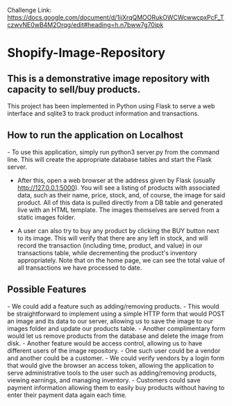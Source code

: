 Challenge Link: https://docs.google.com/document/d/1ijXrqQMOORukOWCWcwwcpxPcF_TczwvNE0wB4M2Orqg/edit#heading=h.n7bww7g70ipk

<h1>Shopify-Image-Repository</h1>
<h2>This is a demonstrative image repository with capacity to sell/buy products.</h2>

This project has been implemented in Python using Flask to serve a web interface and sqlite3 to track product information and transactions.

<h2>How to run the application on Localhost</h2>
- To use this application, simply run python3 server.py from the command line. This will create the appropriate database tables and start the Flask server.

- After this, open a web browser at the address given by Flask (usually http://127.0.0.1:5000). You will see a listing of products with associated data, such as their name, price, stock, and, of course, the image for said product. All of this data is pulled directly from a DB table and generated live with an HTML template. The images themselves are served from a static images folder.

- A user can also try to buy any product by clicking the BUY button next to its image. This will verify that there are any left in stock, and will record the transaction (including time, product, and value) in our transactions table, while decrementing the product's inventory appropriately. Note that on the home page, we can see the total value of all transactions we have processed to date.

<h2>Possible Features</h2>
- We could add a feature such as adding/removing products. 
- This would be straightforward to implement using a simple HTTP form that would POST an image and its data to our server, allowing us to save the image to our images folder and update our products table. 
- Another complimentary form would let us remove products from the database and delete the image from disk.
- Another feature would be access control, allowing us to have different users of the image repository. 
- One such user could be a vendor and another could be a customer. 
- We could verify vendors by a login form that would give the browser an access token, allowing the application to serve administrative tools to the user such as adding/removing products, viewing earnings, and managing inventory. 
- Customers could save payment information allowing them to easily buy products without having to enter their payment data again each time.
